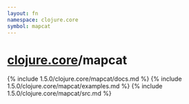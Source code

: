 ```yaml
---
layout: fn
namespace: clojure.core
symbol: mapcat
---
```


# [clojure.core](../)/mapcat

{% include 1.5.0/clojure.core/mapcat/docs.md %}
{% include 1.5.0/clojure.core/mapcat/examples.md %}
{% include 1.5.0/clojure.core/mapcat/src.md %}

